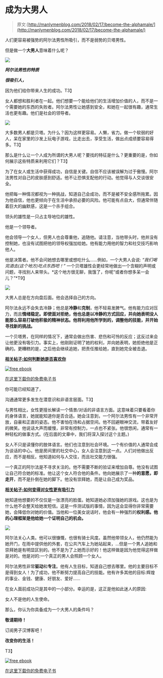 # 成为大男人

> 原文:[http://manlymenblog.com/2018/02/17/become-the-alphamale/](http://manlymenblog.com/2018/02/17/become-the-alphamale/)

人们更容易被强势的阿尔法男性所吸引，而不是弱势的贝塔男性。

但是做一个**大男人**意味着什么呢？

![](../Images/23432d81ecdc01bc1c70a1d2cc86535e.png)

***阿尔法男性的特质***

***很吸引人，***

因为他们给你带来人生的成功。T3】

女人都想和胜利者在一起。他们想要一个能给他们的生活增加价值的人，而不是一个需要她的东西的失败者。阿尔法男性让她感到安全，和她在一起很有趣，通常生活也更有趣。他们是社会的领导者。

![](../Images/9f1438fc8edac9c8ccbd81292fcfc199.png)

大多数男人都是贝塔。为什么？因为这样更容易。人懒，省力。做一个软弱的好人，呆在家里的沙发上玩电子游戏，比走出去，享受生活，做出点成绩要容易得多。T3】

那么是什么让一个人成为所谓的大男人呢？要找的特征是什么？更重要的是，你如何展示这些特质来利用它们？T3】

为了在女人或生活中获得成功，自信是关键。自信不应该被误解为过于傲慢。阿尔法男性对自己的皮肤感到舒适。他不让恐惧支配他的行动。他觉得与人交谈很安全。

他把每一种情况都视为一种挑战，知道自己会成功，而不是被不安全感所拖累。因为他自信，他也更倾向于在生活中承担必要的风险。他可能有点自大，但通常伴随着巨大的幽默感，这是一个杀手组合。

领头的雄性是一只占主导地位的雄性。

他是一个领导者。

他会领导一个女人，但男人也会尊重他，追随他。请注意，当他带头时，他并没有控制她，也没有试图把他的领导权强加给她。他有能力用他的智力和社交技巧影响他人。

他是决策者。他不会问她想去哪里或想吃什么……例如，一个大男人会说: *“我们喝完酒去(这个地方)吃点东西吧！”* 一个贝塔雄性会更经常地做出一个含糊的声明或问题，寻找别人来带头。*这个地方很无聊，我饿了，你呢“或者你想多呆一会儿？”*T9】

![](../Images/88fb99387ce464d85226e0c74955d77e.png)

大男人总是在方向盘后面。他会选择自己的方向。

阿尔法永远不会失去冷静；他总是**冷静**和**克制**，他不轻易发脾气。他有能力应对压力，而且**情绪稳定。即使面对拒绝，他也总是以冷静的方式回应，并向她表明没人能那么容易打破他积极的精神状态。他将利用他所学到的，调整他的技能，并开始寻找新的挑战。**

一个贝塔男，在同样的情况下，通常会做出伤害、悲伤和可怜的反应；这反过来会让他更没有吸引力。事实上，他刚刚证明了她的权利，并向她表明，她拒绝他是正确的。更糟糕的是，之后他会继续追她，把责任推给她，直到她完全被击退。

**[相关帖子:如何判断她是否喜欢你](http://manlymenblog.com/2018/12/22/how-to-tell-if-she-likes-you/)**

[![free ebook](../Images/6e37517cea46290703aaaa7f99b4e253.png)](https://i0.wp.com/manlymenblog.com/wp-content/uploads/2021/10/Free-E-book.png)

[在这里下载你的免费电子书](https://mailchi.mp/896b52eba5bd/manly-men-blog-e-book)

你可能已经知道了，

沟通通常更多发生在潜意识和非语言层面。T3】

与男性相比，女性更擅长解读一个情景/对话的非语言方面。这意味着只要看着你的身体语言，她就能知道你是否合适。她会注意到，一个阿尔法男性有一个非常开放，自豪和正直的姿态。他不害怕在场和占据空间。他不回避眼神交流，带着友好的微笑。他说话大声而缓慢，非常有控制力，一点也不紧张。他很悠闲，通常有一种轻松的做事方式。(在后面的文章中，我们将深入探讨这个主题。)

女人不只是读懂你的肢体语言。他们也注意到社会环境。一个有价值的人通常会成为谈话的中心。他是房间里的社交中心，女人会注意到这一点。人们对他做出反应，而不是相反。他知道如何与人交往，而且社交能力很强。

一个真正的阿尔法是不寻求关注的。他不需要不断的验证来增加自尊。他没有试图让自己符合她的标准。他让这个女人符合他的条件。他向她展示了一种**的意愿，即走开**，而不是扑倒在她的脚下。他没有崇拜她，而是让自己成为奖品。

**[相关帖子:如何变得对女性更有吸引力](http://manlymenblog.com/2018/02/17/howtobecomemoreatttractivetowomen/)**

她知道他想要的不仅仅是一张漂亮的脸蛋。她知道她必须加强她的游戏。这也是为什么他不会整天给她发短信。这是一件测试版的事情，因为这会显得你非常需要她，会降低你对她的价值。当他和一位美女说话时，他会有一种强烈的**权利感。他的心理框架是他给她一个证明自己的机会。**

![](../Images/f692a7c5d56bcbacf80c38368c55c52e.png)

阿尔法关心人类。他可以很慷慨，也很有骑士风度。虽然他带领女人，他仍然能为她开门，在雨中提供他的外套，在公共汽车上为她站起来，…但是一个男人追她和崇拜她是有明显区别的。他不是为了上她而示好的！他这样做是因为他觉得这样做是对的。他是对的:一个真正的男人会照顾一个女人。

阿尔法男性非常**驱动**和**专注**。他有人生目标，知道自己想去哪里。他的主要目标不是得到女人！为了成功，他不断努力提高自己的技能。他有许多其他的目标:辉煌的事业、金钱、健康、好朋友、爱好……

在女人面前成功只是其中的一小部分。幸运的是，这正是他如此迷人的原因:

女人不是他的人生使命。

那么，你认为你具备成为一个大男人的条件吗？

**敬请期待！**

订阅男子汉博客吧！

**改变你的生活！**

T3】

[![free ebook](../Images/5366d1b86cc61ef3cdad997293bf6ae7.png)](https://i0.wp.com/manlymenblog.com/wp-content/uploads/2021/10/Youre-not-spiderman...-But-you-can-become-a-superhero.png)

[在这里下载你的免费电子书](https://mailchi.mp/896b52eba5bd/manly-men-blog-e-book)